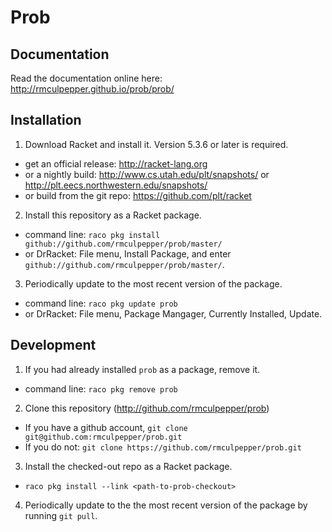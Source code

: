 # Prob


## Documentation

Read the documentation online here: http://rmculpepper.github.io/prob/prob/


## Installation

1. Download Racket and install it. Version 5.3.6 or later is required.
  * get an official release: http://racket-lang.org 
  * or a nightly build: http://www.cs.utah.edu/plt/snapshots/ or http://plt.eecs.northwestern.edu/snapshots/
  * or build from the git repo: https://github.com/plt/racket
2. Install this repository as a Racket package.
  * command line: `raco pkg install github://github.com/rmculpepper/prob/master/`
  * or DrRacket: File menu, Install Package, and enter `github://github.com/rmculpepper/prob/master/`.
3. Periodically update to the most recent version of the package.
  * command line: `raco pkg update prob`
  * or DrRacket: File menu, Package Mangager, Currently Installed, Update.

## Development

1. If you had already installed `prob` as a package, remove it.
  * command line: `raco pkg remove prob`
2. Clone this repository (http://github.com/rmculpepper/prob)
  * If you have a github account, `git clone git@github.com:rmculpepper/prob.git`
  * If you do not: `git clone https://github.com/rmculpepper/prob.git`
3. Install the checked-out repo as a Racket package.
  * `raco pkg install --link <path-to-prob-checkout>`
4. Periodically update to the the most recent version of the package by running `git pull`.
